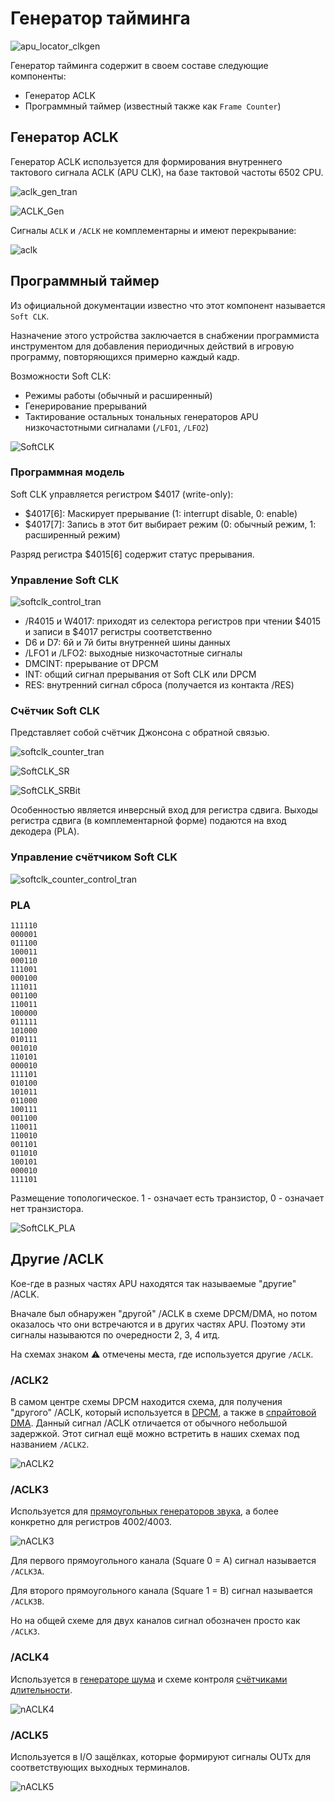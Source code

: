 # Генератор тайминга

![apu_locator_clkgen](/BreakingNESWiki/imgstore/apu/apu_locator_clkgen.jpg)

Генератор тайминга содержит в своем составе следующие компоненты:
- Генератор ACLK
- Программный таймер (известный также как `Frame Counter`)

## Генератор ACLK

Генератор ACLK используется для формирования внутреннего тактового сигнала ACLK (APU CLK), на базе тактовой частоты 6502 CPU.

![aclk_gen_tran](/BreakingNESWiki/imgstore/apu/aclk_gen_tran.jpg)

![ACLK_Gen](/BreakingNESWiki/imgstore/apu/ACLK_Gen.jpg)

Сигналы `ACLK` и `/ACLK` не комплементарны и имеют перекрывание:

![aclk](/BreakingNESWiki/imgstore/apu/waves/aclk.png)

## Программный таймер

Из официальной документации известно что этот компонент называется `Soft CLK`.

Назначение этого устройства заключается в снабжении программиста инструментом для добавления периодичных действий в игровую программу, повторяющихся примерно каждый кадр.

Возможности Soft CLK:
- Режимы работы (обычный и расширенный)
- Генерирование прерываний
- Тактирование остальных тональных генераторов APU низкочастотными сигналами (`/LFO1`, `/LFO2`)

![SoftCLK](/BreakingNESWiki/imgstore/apu/SoftCLK.jpg)

### Программная модель

Soft CLK управляется регистром $4017 (write-only):
- $4017\[6\]: Маскирует прерывание (1: interrupt disable, 0: enable)
- $4017\[7\]: Запись в этот бит выбирает режим (0: обычный режим, 1: расширенный режим)

Разряд регистра $4015\[6\] содержит статус прерывания.

### Управление Soft CLK

![softclk_control_tran](/BreakingNESWiki/imgstore/apu/softclk_control_tran.jpg)

- /R4015 и W4017: приходят из селектора регистров при чтении $4015 и записи в $4017 регистры соответственно
- D6 и D7: 6й и 7й биты внутренней шины данных
- /LFO1 и /LFO2: выходные низкочастотные сигналы
- DMCINT: прерывание от DPCM
- INT: общий сигнал прерывания от Soft CLK или DPCM
- RES: внутренний сигнал сброса (получается из контакта /RES)

### Счётчик Soft CLK

Представляет собой счётчик Джонсона с обратной связью.

![softclk_counter_tran](/BreakingNESWiki/imgstore/apu/softclk_counter_tran.jpg)

![SoftCLK_SR](/BreakingNESWiki/imgstore/apu/SoftCLK_SR.jpg)

![SoftCLK_SRBit](/BreakingNESWiki/imgstore/apu/SoftCLK_SRBit.jpg)

Особенностью является инверсный вход для регистра сдвига. Выходы регистра сдвига (в комплементарной форме) подаются на вход декодера (PLA).

### Управление счётчиком Soft CLK

![softclk_counter_control_tran](/BreakingNESWiki/imgstore/apu/softclk_counter_control_tran.jpg)

### PLA

```
111110
000001
011100
100011
000110
111001
000100
111011
001100
110011
100000
011111
101000
010111
001010
110101
000010
111101
010100
101011
011000
100111
001100
110011
110010
001101
011010
100101
000010
111101
```

Размещение топологическое. 1 - означает есть транзистор, 0 - означает нет транзистора.

![SoftCLK_PLA](/BreakingNESWiki/imgstore/apu/SoftCLK_PLA.jpg)

## Другие /ACLK

Кое-где в разных частях APU находятся так называемые "другие" /ACLK.

Вначале был обнаружен "другой" /ACLK в схеме DPCM/DMA, но потом оказалось что они встречаются и в других частях APU. Поэтому эти сигналы называются по очередности 2, 3, 4 итд.

На схемах знаком :warning: отмечены места, где используется другие `/ACLK`.

### /ACLK2

В самом центре схемы DPCM находится схема, для получения "другого" /ACLK, который используется в [DPCM](dpcm.md), а также в [спрайтовой DMA](dma.md). Данный сигнал /ACLK отличается от обычного небольшой задержкой.
Этот сигнал ещё можно встретить в наших схемах под названием `/ACLK2`.

![nACLK2](/BreakingNESWiki/imgstore/apu/nACLK2.jpg)

### /ACLK3

Используется для [прямоугольных генераторов звука](square.md), а более конкретно для регистров $4002/$4003.

![nACLK3](/BreakingNESWiki/imgstore/apu/nACLK3.jpg)

Для первого прямоугольного канала (Square 0 = A) сигнал называется `/ACLK3A`.

Для второго прямоугольного канала (Square 1 = B) сигнал называется `/ACLK3B`.

Но на общей схеме для двух каналов сигнал обозначен просто как `/ACLK3`.

### /ACLK4

Используется в [генераторе шума](noise.md) и схеме контроля [счётчиками длительности](length.md).

![nACLK4](/BreakingNESWiki/imgstore/apu/nACLK4.jpg)

### /ACLK5

Используется в I/O защёлках, которые формируют сигналы OUTx для соответствующих выходных терминалов.

![nACLK5](/BreakingNESWiki/imgstore/apu/nACLK5.jpg)
